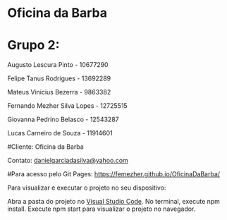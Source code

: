 
  # Oficina da Barba

  # Grupo 2:

Augusto Lescura Pinto - 10677290

Felipe Tanus Rodrigues - 13692289

Mateus Vinicius Bezerra - 9863382

Fernando Mezher Silva Lopes - 12725515

Giovanna Pedrino Belasco - 12543287

Lucas Carneiro de Souza - 11914601

#Cliente: Oficina da Barba

Contato:  danielgarciadasilva@yahoo.com

#Para acesso pelo Git Pages: https://femezher.github.io/OficinaDaBarba/

Para visualizar e executar o projeto no seu dispositivo:

Abra a pasta do projeto no <a href="https://code.visualstudio.com/download">Visual Studio Code</a>.
No terminal, execute npm install.
Execute npm start para visualizar o projeto no navegador.
  
